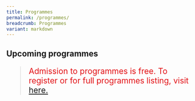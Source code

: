 ```yaml
---
title: Programmes
permalink: /programmes/
breadcrumb: Programmes
variant: markdown
---
```

<h2> Upcoming programmes</h2>

<blockquote style="color: #E21216; font-size: 150%;">Admission to programmes is free. To register or for full programmes listing, visit<a href="https://www.eventbrite.com/cc/to-draw-an-idea-exhibition-programmes-2820449"> here. </a><p></p></blockquote>

